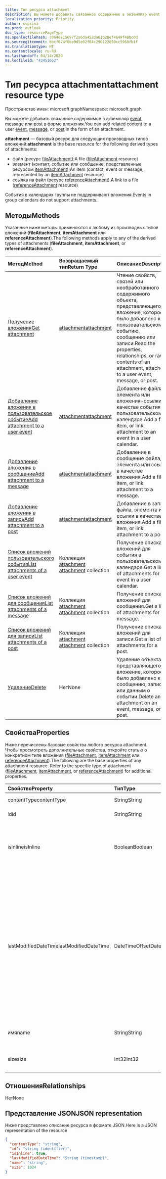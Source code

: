 ```yaml
---
title: Тип ресурса attachment
description: Вы можете добавить связанное содержимое в экземпляр event,
localization_priority: Priority
author: svpsiva
ms.prod: outlook
doc_type: resourcePageType
ms.openlocfilehash: c064e715697f2a6da452da61b28ef4649f48bc0d
ms.sourcegitcommit: bbcf074f0be9d5e02f84c290122850cc5968fb1f
ms.translationtype: HT
ms.contentlocale: ru-RU
ms.lasthandoff: 04/14/2020
ms.locfileid: "43451652"
---
```

# <a name="attachment-resource-type"></a><span data-ttu-id="93d6d-103">Тип ресурса attachment</span><span class="sxs-lookup"><span data-stu-id="93d6d-103">attachment resource type</span></span>

<span data-ttu-id="93d6d-104">Пространство имен: microsoft.graph</span><span class="sxs-lookup"><span data-stu-id="93d6d-104">Namespace: microsoft.graph</span></span>

<span data-ttu-id="93d6d-105">Вы можете добавить связанное содержимое в экземпляр [event](../resources/event.md), [message](../resources/message.md) или [post](../resources/post.md) в форме вложения.</span><span class="sxs-lookup"><span data-stu-id="93d6d-105">You can add related content to a user [event](../resources/event.md), [message](../resources/message.md), or [post](../resources/post.md) in the form of an attachment.</span></span>

<span data-ttu-id="93d6d-106">**attachment** — базовый ресурс для следующих производных типов вложений:</span><span class="sxs-lookup"><span data-stu-id="93d6d-106">**attachment** is the base resource for the following derived types of attachments:</span></span>

* <span data-ttu-id="93d6d-107">файл (ресурс [fileAttachment](../resources/fileattachment.md));</span><span class="sxs-lookup"><span data-stu-id="93d6d-107">A file ([fileAttachment](../resources/fileattachment.md) resource)</span></span>
* <span data-ttu-id="93d6d-108">элемент (контакт, событие или сообщение, представленные ресурсом [itemAttachment](../resources/itemattachment.md));</span><span class="sxs-lookup"><span data-stu-id="93d6d-108">An item (contact, event or message, represented by an [itemAttachment](../resources/itemattachment.md) resource)</span></span>
* <span data-ttu-id="93d6d-109">ссылка на файл (ресурс [referenceAttachment](../resources/referenceattachment.md)).</span><span class="sxs-lookup"><span data-stu-id="93d6d-109">A link to a file ([referenceAttachment](../resources/referenceattachment.md) resource)</span></span>

<span data-ttu-id="93d6d-110">События в календарях группы не поддерживают вложения.</span><span class="sxs-lookup"><span data-stu-id="93d6d-110">Events in group calendars do not support attachments.</span></span>

## <a name="methods"></a><span data-ttu-id="93d6d-111">Методы</span><span class="sxs-lookup"><span data-stu-id="93d6d-111">Methods</span></span>

<span data-ttu-id="93d6d-112">Указанные ниже методы применяются к любому из производных типов вложений (**fileAttachment**, **itemAttachment** или **referenceAttachment**).</span><span class="sxs-lookup"><span data-stu-id="93d6d-112">The following methods apply to any of the derived types of attachments (**fileAttachment**, **itemAttachment**, or **referenceAttachment**).</span></span>

| <span data-ttu-id="93d6d-113">Метод</span><span class="sxs-lookup"><span data-stu-id="93d6d-113">Method</span></span>       | <span data-ttu-id="93d6d-114">Возвращаемый тип</span><span class="sxs-lookup"><span data-stu-id="93d6d-114">Return Type</span></span>  |<span data-ttu-id="93d6d-115">Описание</span><span class="sxs-lookup"><span data-stu-id="93d6d-115">Description</span></span>|
|:---------------|:--------|:----------|
|[<span data-ttu-id="93d6d-116">Получение вложения</span><span class="sxs-lookup"><span data-stu-id="93d6d-116">Get attachment</span></span>](../api/attachment-get.md) | [<span data-ttu-id="93d6d-117">attachment</span><span class="sxs-lookup"><span data-stu-id="93d6d-117">attachment</span></span>](attachment.md) |<span data-ttu-id="93d6d-118">Чтение свойств, связей или необработанного содержимого объекта, представляющего вложение, которое было добавлено к пользовательскому событию, сообщению или записи.</span><span class="sxs-lookup"><span data-stu-id="93d6d-118">Read the properties, relationships, or raw contents of an attachment, attached to a user event, message, or post.</span></span>|
|[<span data-ttu-id="93d6d-119">Добавление вложения в пользовательское событие</span><span class="sxs-lookup"><span data-stu-id="93d6d-119">Add attachment to a user event</span></span>](../api/event-post-attachments.md) | [<span data-ttu-id="93d6d-120">attachment</span><span class="sxs-lookup"><span data-stu-id="93d6d-120">attachment</span></span>](attachment.md) |<span data-ttu-id="93d6d-121">Добавление файла, элемента или вложения-ссылки в качестве события в пользовательском календаре.</span><span class="sxs-lookup"><span data-stu-id="93d6d-121">Add a file, item, or link attachment to an event in a user calendar.</span></span>|
|[<span data-ttu-id="93d6d-122">Добавление вложения в сообщение</span><span class="sxs-lookup"><span data-stu-id="93d6d-122">Add attachment to a message</span></span>](../api/message-post-attachments.md) | [<span data-ttu-id="93d6d-123">attachment</span><span class="sxs-lookup"><span data-stu-id="93d6d-123">attachment</span></span>](attachment.md) |<span data-ttu-id="93d6d-124">Добавление в сообщение файла, элемента или ссылки в качестве вложения.</span><span class="sxs-lookup"><span data-stu-id="93d6d-124">Add a file, item, or link attachment to a message.</span></span>|
|[<span data-ttu-id="93d6d-125">Добавление вложения в запись</span><span class="sxs-lookup"><span data-stu-id="93d6d-125">Add attachment to a post</span></span>](../api/post-post-attachments.md) | [<span data-ttu-id="93d6d-126">attachment</span><span class="sxs-lookup"><span data-stu-id="93d6d-126">attachment</span></span>](attachment.md) |<span data-ttu-id="93d6d-127">Добавление в запись файла, элемента или ссылки в качестве вложения.</span><span class="sxs-lookup"><span data-stu-id="93d6d-127">Add a file, item, or link attachment to a post.</span></span>|
|[<span data-ttu-id="93d6d-128">Список вложений пользовательского события</span><span class="sxs-lookup"><span data-stu-id="93d6d-128">List attachments of a user event</span></span>](../api/event-list-attachments.md) | <span data-ttu-id="93d6d-129">Коллекция [attachment](attachment.md) </span><span class="sxs-lookup"><span data-stu-id="93d6d-129">[attachment](attachment.md) collection</span></span> | <span data-ttu-id="93d6d-130">Получение списка вложений для события в пользовательском календаре.</span><span class="sxs-lookup"><span data-stu-id="93d6d-130">Get a list of attachments for an event in a user calendar.</span></span> |
|[<span data-ttu-id="93d6d-131">Список вложений для сообщения</span><span class="sxs-lookup"><span data-stu-id="93d6d-131">List attachments of a message</span></span>](../api/message-list-attachments.md) | <span data-ttu-id="93d6d-132">Коллекция [attachment](attachment.md) </span><span class="sxs-lookup"><span data-stu-id="93d6d-132">[attachment](attachment.md) collection</span></span> | <span data-ttu-id="93d6d-133">Получение списка вложений для сообщения.</span><span class="sxs-lookup"><span data-stu-id="93d6d-133">Get a list of attachments for a message.</span></span> |
|[<span data-ttu-id="93d6d-134">Список вложений для записи</span><span class="sxs-lookup"><span data-stu-id="93d6d-134">List attachments of a post</span></span>](../api/post-list-attachments.md) | <span data-ttu-id="93d6d-135">Коллекция [attachment](attachment.md) </span><span class="sxs-lookup"><span data-stu-id="93d6d-135">[attachment](attachment.md) collection</span></span> | <span data-ttu-id="93d6d-136">Получение списка вложений для записи.</span><span class="sxs-lookup"><span data-stu-id="93d6d-136">Get a list of attachments for a post.</span></span> |
|[<span data-ttu-id="93d6d-137">Удаление</span><span class="sxs-lookup"><span data-stu-id="93d6d-137">Delete</span></span>](../api/attachment-delete.md) | <span data-ttu-id="93d6d-138">Нет</span><span class="sxs-lookup"><span data-stu-id="93d6d-138">None</span></span> |<span data-ttu-id="93d6d-139">Удаление объекта, представляющего вложение, которое было добавлено к сообщению, записи или данным о событии.</span><span class="sxs-lookup"><span data-stu-id="93d6d-139">Delete an attachment on an event, message, or post.</span></span> |

## <a name="properties"></a><span data-ttu-id="93d6d-140">Свойства</span><span class="sxs-lookup"><span data-stu-id="93d6d-140">Properties</span></span>

<span data-ttu-id="93d6d-p101">Ниже перечислены базовые свойства любого ресурса attachment. Чтобы просмотреть дополнительные свойства, откройте статью о конкретном типе вложения ([fileAttachment](../resources/fileattachment.md), [itemAttachment](../resources/itemattachment.md) или [referenceAttachment](../resources/referenceattachment.md)).</span><span class="sxs-lookup"><span data-stu-id="93d6d-p101">The following are the base properties of any attachment resource. Refer to the specific type of attachment ([fileAttachment](../resources/fileattachment.md), [itemAttachment](../resources/itemattachment.md), or [referenceAttachment](../resources/referenceattachment.md)) for additional properties.</span></span>

| <span data-ttu-id="93d6d-143">Свойство</span><span class="sxs-lookup"><span data-stu-id="93d6d-143">Property</span></span>     | <span data-ttu-id="93d6d-144">Тип</span><span class="sxs-lookup"><span data-stu-id="93d6d-144">Type</span></span>   |<span data-ttu-id="93d6d-145">Описание</span><span class="sxs-lookup"><span data-stu-id="93d6d-145">Description</span></span>|
|:---------------|:--------|:----------|
|<span data-ttu-id="93d6d-146">contentType</span><span class="sxs-lookup"><span data-stu-id="93d6d-146">contentType</span></span>|<span data-ttu-id="93d6d-147">String</span><span class="sxs-lookup"><span data-stu-id="93d6d-147">String</span></span>|<span data-ttu-id="93d6d-148">Тип MIME.</span><span class="sxs-lookup"><span data-stu-id="93d6d-148">The MIME type.</span></span>|
|<span data-ttu-id="93d6d-149">id</span><span class="sxs-lookup"><span data-stu-id="93d6d-149">id</span></span>|<span data-ttu-id="93d6d-150">String</span><span class="sxs-lookup"><span data-stu-id="93d6d-150">String</span></span>| <span data-ttu-id="93d6d-151">Только для чтения.</span><span class="sxs-lookup"><span data-stu-id="93d6d-151">Read-only.</span></span>|
|<span data-ttu-id="93d6d-152">isInline</span><span class="sxs-lookup"><span data-stu-id="93d6d-152">isInline</span></span>|<span data-ttu-id="93d6d-153">Boolean</span><span class="sxs-lookup"><span data-stu-id="93d6d-153">Boolean</span></span>|<span data-ttu-id="93d6d-154">Значение `true`, если вложение является встроенным. В противном случае — значение `false`.</span><span class="sxs-lookup"><span data-stu-id="93d6d-154">`true` if the attachment is an inline attachment; otherwise, `false`.</span></span>|
|<span data-ttu-id="93d6d-155">lastModifiedDateTime</span><span class="sxs-lookup"><span data-stu-id="93d6d-155">lastModifiedDateTime</span></span>|<span data-ttu-id="93d6d-156">DateTimeOffset</span><span class="sxs-lookup"><span data-stu-id="93d6d-156">DateTimeOffset</span></span>|<span data-ttu-id="93d6d-p102">Тип Timestamp представляет сведения о времени и дате с использованием формата ISO 8601 (всегда используется формат UTC). Например, значение полуночи 1 января 2014 г. в формате UTC выглядит так: `'2014-01-01T00:00:00Z'`.</span><span class="sxs-lookup"><span data-stu-id="93d6d-p102">The Timestamp type represents date and time information using ISO 8601 format and is always in UTC time. For example, midnight UTC on Jan 1, 2014 would look like this: `'2014-01-01T00:00:00Z'`</span></span>|
|<span data-ttu-id="93d6d-159">имя</span><span class="sxs-lookup"><span data-stu-id="93d6d-159">name</span></span>|<span data-ttu-id="93d6d-160">String</span><span class="sxs-lookup"><span data-stu-id="93d6d-160">String</span></span>|<span data-ttu-id="93d6d-161">Имя вложенного файла.</span><span class="sxs-lookup"><span data-stu-id="93d6d-161">The attachment's file name.</span></span>|
|<span data-ttu-id="93d6d-162">size</span><span class="sxs-lookup"><span data-stu-id="93d6d-162">size</span></span>|<span data-ttu-id="93d6d-163">Int32</span><span class="sxs-lookup"><span data-stu-id="93d6d-163">Int32</span></span>|<span data-ttu-id="93d6d-164">Размер вложения в байтах.</span><span class="sxs-lookup"><span data-stu-id="93d6d-164">The length of the attachment in bytes.</span></span>|

## <a name="relationships"></a><span data-ttu-id="93d6d-165">Отношения</span><span class="sxs-lookup"><span data-stu-id="93d6d-165">Relationships</span></span>
<span data-ttu-id="93d6d-166">Нет</span><span class="sxs-lookup"><span data-stu-id="93d6d-166">None</span></span>

## <a name="json-representation"></a><span data-ttu-id="93d6d-167">Представление JSON</span><span class="sxs-lookup"><span data-stu-id="93d6d-167">JSON representation</span></span>

<span data-ttu-id="93d6d-168">Ниже представлено описание ресурса в формате JSON.</span><span class="sxs-lookup"><span data-stu-id="93d6d-168">Here is a JSON representation of the resource</span></span>

<!-- {
  "blockType": "resource",
  "baseType": "microsoft.graph.entity",
  "abstract": true,
  "optionalProperties": [

  ],
  "keyProperty": "id",
  "@odata.type": "microsoft.graph.attachment"
}-->

```json
{
  "contentType": "string",
  "id": "string (identifier)",
  "isInline": true,
  "lastModifiedDateTime": "String (timestamp)",
  "name": "string",
  "size": 1024
}

```


<!-- uuid: 8fcb5dbc-d5aa-4681-8e31-b001d5168d79
2015-10-25 14:57:30 UTC -->
<!-- {
  "type": "#page.annotation",
  "description": "attachment resource",
  "keywords": "",
  "section": "documentation",
  "tocPath": ""
}-->
